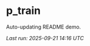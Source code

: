 # p_train

Auto-updating README demo.

<!--START_SECTION:status-->
_Last run: 2025-09-21 14:16 UTC_
<!--END_SECTION:status-->
































































































































































































































































































































































































































































































































































































































































































































































